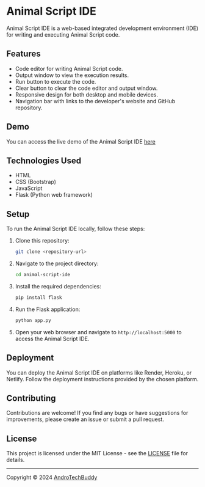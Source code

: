 # Animal Script IDE

Animal Script IDE is a web-based integrated development environment (IDE) for writing and executing Animal Script code.

## Features

- Code editor for writing Animal Script code.
- Output window to view the execution results.
- Run button to execute the code.
- Clear button to clear the code editor and output window.
- Responsive design for both desktop and mobile devices.
- Navigation bar with links to the developer's website and GitHub repository.

## Demo

You can access the live demo of the Animal Script IDE [here]([#](https://animal-script-ide.onrender.com)) 

## Technologies Used

- HTML
- CSS (Bootstrap)
- JavaScript
- Flask (Python web framework)

## Setup

To run the Animal Script IDE locally, follow these steps:

1. Clone this repository:

   ```bash
   git clone <repository-url>
   ```

2. Navigate to the project directory:

   ```bash
   cd animal-script-ide
   ```

3. Install the required dependencies:

   ```bash
   pip install flask
   ```

4. Run the Flask application:

   ```bash
   python app.py
   ```

5. Open your web browser and navigate to `http://localhost:5000` to access the Animal Script IDE.

## Deployment

You can deploy the Animal Script IDE on platforms like Render, Heroku, or Netlify. Follow the deployment instructions provided by the chosen platform.

## Contributing

Contributions are welcome! If you find any bugs or have suggestions for improvements, please create an issue or submit a pull request.

## License

This project is licensed under the MIT License - see the [LICENSE](LICENSE) file for details.

---

Copyright © 2024 [AndroTechBuddy](https://androtechbuddy.com)
```
